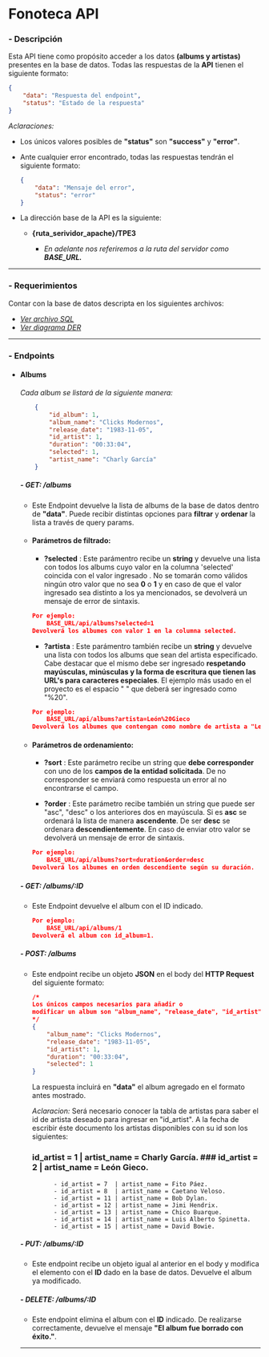 # **Fonoteca API**

### - Descripción
Esta API tiene como propósito acceder a los datos **(albums y artistas)** presentes en la base de datos. Todas las respuestas de la **API** tienen el siguiente formato:
```json
{
	"data": "Respuesta del endpoint",
	"status": "Estado de la respuesta"
}
```
*Aclaraciones:* 

- Los únicos valores posibles de **"status"** son **"success"** y **"error"**.

- Ante cualquier error encontrado, todas las respuestas tendrán el siguiente formato:
    ```json
    {
        "data": "Mensaje del error",
        "status": "error"
    }
    ``` 

- La dirección base de la API es la siguiente:

    - **{ruta_serividor_apache}/TPE3**

        - *En adelante nos referiremos a la ruta del servidor como **BASE_URL.***

------------


### - Requerimientos
Contar con la base de datos descripta en los siguientes archivos:
- [*Ver archivo SQL*](./database/tpe_web_2.sql)
- [*Ver diagrama DER*](./misc/db_diagram.png)

------------

### - Endpoints
- #### Albums

    *Cada album se listará de la siguiente manera:*
            
    ```json
        {
            "id_album": 1,
            "album_name": "Clicks Modernos",
            "release_date": "1983-11-05",
            "id_artist": 1,
            "duration": "00:33:04",
            "selected": 1,
            "artist_name": "Charly García"
        }
    ```
    #####  - GET: /albums
    - Este Endpoint devuelve la lista de albums de la base de datos dentro de **"data"**. Puede recibir distintas opciones para **filtrar** y **ordenar** la lista a través de query params.
    
    - #### Parámetros de filtrado:

        - **?selected** :
        Este parámentro recibe un **string** y devuelve una lista con todos los albums cuyo valor en la columna 'selected' coincida con el valor ingresado . 
        No se tomarán como válidos ningún otro valor que no sea **0** o **1** y en caso de que el valor ingresado sea distinto a los ya mencionados, se devolverá un mensaje de error de sintaxis.

        ```json
        Por ejemplo: 
            BASE_URL/api/albums?selected=1
        Devolverá los albumes con valor 1 en la columna selected.
        ```

        - **?artista** :
        Este parámentro también recibe un **string** y devuelve una lista con todos los albums que sean del artista especificado. Cabe destacar que el mismo debe ser ingresado **respetando mayúsculas, minúsculas y la forma de escritura que tienen las URL's para caracteres especiales**. El ejemplo más usado en el proyecto es el espacio " " que deberá ser ingresado como "%20".

        ```json
        Por ejemplo: 
            BASE_URL/api/albums?artista=León%20Gieco
        Devolverá los albumes que contengan como nombre de artista a "León Gieco".
        ```

    - #### Parámetros de ordenamiento:

        - **?sort** : Este parámetro recibe un string que **debe corresponder** con uno de los **campos de la entidad solicitada**. De no corresponder se enviará como respuesta un error al no encontrarse el campo.

        - **?order** : Este parámetro recibe también un string que puede ser "asc", "desc" o los anteriores dos en mayúscula. Si es **asc** se ordenará la lista de manera **ascendente**. De ser **desc** se ordenara **descendientemente**. En caso de enviar otro valor se devolverá un mensaje de error de sintaxis. 

        ```json
        Por ejemplo: 
            BASE_URL/api/albums?sort=duration&order=desc
        Devolverá los albumes en orden descendiente según su duración.
        ```

    ##### - GET: /albums/:ID
    - Este Endpoint devuelve el album con el ID indicado.

        ```json
        Por ejemplo: 
            BASE_URL/api/albums/1
        Devolverá el album con id_album=1.
        ```

    ##### - POST: /albums
    - Este endpoint recibe un objeto **JSON** en el body del **HTTP Request** del siguiente formato:

        ```json
        /*
        Los únicos campos necesarios para añadir o
        modificar un album son "album_name", "release_date", "id_artist" y "duration". El caso de "selected" es opcional.
        */
        {
            "album_name": "Clicks Modernos",
            "release_date": "1983-11-05",
            "id_artist": 1,
            "duration": "00:33:04",
            "selected": 1
        }
        ```
        La respuesta incluirá en **"data"** el album agregado en el formato antes mostrado.

        *Aclaracion:* 
            Será necesario conocer la tabla de artistas para saber el id de artista deseado para ingresar en "id_artist".
           A la fecha de escribir éste documento los artistas disponibles con su id son los siguientes:
		### id_artist = 1  | artist_name = Charly García.	### id_artist = 2  | artist_name = León Gieco.
                - id_artist = 7  | artist_name = Fito Páez.
                - id_artist = 8  | artist_name = Caetano Veloso.
                - id_artist = 11 | artist_name = Bob Dylan.
                - id_artist = 12 | artist_name = Jimi Hendrix.
                - id_artist = 13 | artist_name = Chico Buarque.
                - id_artist = 14 | artist_name = Luis Alberto Spinetta.
                - id_artist = 15 | artist_name = David Bowie.

    ##### - PUT: /albums/:ID 
    - Este endpoint recibe un objeto igual al anterior en el body y modifica el elemento con el **ID** dado en la base de datos. Devuelve el album ya modificado.

    ##### - DELETE: /albums/:ID 
    - Este endpoint elimina el album con el **ID** indicado. De realizarse correctamente, devuelve el mensaje **"El album fue borrado con éxito."**.

    -------------
